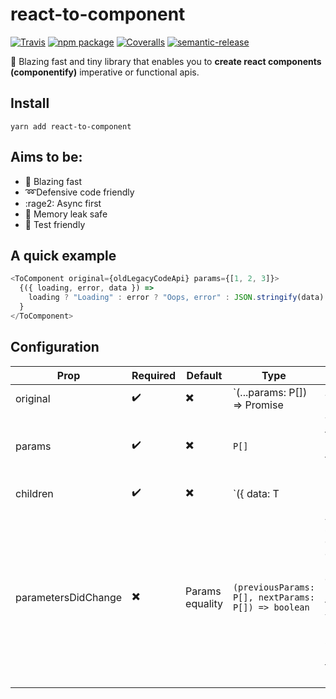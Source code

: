 # react-to-component

[![Travis][build-badge]][build]
[![npm package][npm-badge]][npm]
[![Coveralls][coveralls-badge]][coveralls]
[![semantic-release](https://img.shields.io/badge/%20%20%F0%9F%93%A6%F0%9F%9A%80-semantic--release-e10079.svg)](https://github.com/semantic-release/semantic-release)

[build-badge]: https://img.shields.io/travis/diogofcunha/react-to-component/master.png?style=flat-square
[build]: https://travis-ci.org/diogofcunha/react-to-component
[npm-badge]: https://img.shields.io/npm/v/react-to-component.png?style=flat-square
[npm]: https://www.npmjs.com/package/react-to-component
[coveralls-badge]: https://img.shields.io/coveralls/diogofcunha/react-to-component/master.png?style=flat-square
[coveralls]: https://coveralls.io/github/diogofcunha/react-to-component

:rocket: Blazing fast and tiny library that enables you to **create react components (componentify)** imperative or functional apis.

## Install

```shell
yarn add react-to-component
```

## Aims to be:

- :rocket: Blazing fast
- ➿Defensive code friendly
- :rage2: Async first
- 🔧 Memory leak safe
- :ring: Test friendly

## A quick example

```typescript
<ToComponent original={oldLegacyCodeApi} params={[1, 2, 3]}>
  {({ loading, error, data }) =>
    loading ? "Loading" : error ? "Oops, error" : JSON.stringify(data)
  }
</ToComponent>
```

## Configuration

| Prop                | Required | Default         | Type                                                                                                | Description                                                                                                                              |
| ------------------- | -------- | --------------- | --------------------------------------------------------------------------------------------------- | ---------------------------------------------------------------------------------------------------------------------------------------- |
| original            | ✔️       | ✖️              | `(...params: P[]) => Promise<T> | T`                                                                | The original function to be encapsulated                                                                                                 |
| params              | ✔️       | ✖️              | `P[]`                                                                                               | The params that will be used in the function invocation                                                                                  |
| children            | ✔️       | ✖️              | `({ data: T | null, error: Error | null, loading: boolean }) => JSX.Element | JSX.Element[] | null` | The render prop that controls you data flow                                                                                              |
| parametersDidChange | ✖️       | Params equality | `(previousParams: P[], nextParams: P[]) => boolean`                                                 | Ability to supply a custom check for parameter equality, use this if for example you need to ignore some parameters for caching purposes |
